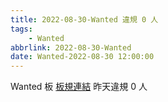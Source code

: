 ```yaml
---
title: 2022-08-30-Wanted 違規 0 人
tags:
    - Wanted
abbrlink: 2022-08-30-Wanted
date: Wanted-2022-08-30 12:00:00
---
```

Wanted 板 [板規連結](https://www.ptt.cc/bbs/Wanted/M.1608829773.A.D3B.html)
昨天違規 0 人
